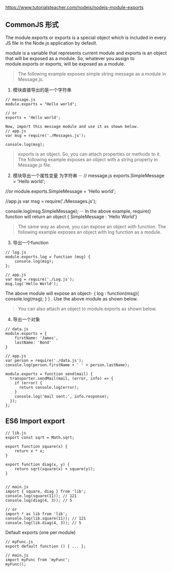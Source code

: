 https://www.tutorialsteacher.com/nodejs/nodejs-module-exports
## CommonJS 形式
The module.exports or exports is a special object which is included in every JS file in the Node.js application by default. 

module is a variable that represents current module and 
exports is an object that will be exposed as a module. 
So, whatever you assign to module.exports or exports, will be exposed as a module.

> The following example exposes simple string message as a module in Message.js.
1. 模块直接导出的是一个字符串
```
// message.js
module.exports = "Hello world";

// or
exports = 'Hello world';

Now, import this message module and use it as shown below.
// app.js
var msg = require('./Messages.js');

console.log(msg);
```

> exports is an object. So, you can attach properties or methods to it. The following example exposes an object with a string property in Message.js file.
2. 模块导出一个属性变量 为字符串
···
// message.js
exports.SimpleMessage = 'Hello world';

//or
module.exports.SimpleMessage = 'Hello world';


//app.js
var msg = require('./Messages.js');

console.log(msg.SimpleMessage);
···
In the above example, require() function will return an object { SimpleMessage : 'Hello World'}

> The same way as above, you can expose an object with function. The following example exposes an object with log function as a module.
3. 导出一个function
```
// log.js
module.exports.log = function (msg) { 
    console.log(msg);
};

// app.js
var msg = require('./Log.js');
msg.log('Hello World');
```
The above module will expose an object- { log : function(msg){ console.log(msg); } } . Use the above module as shown below.

> You can also attach an object to module.exports as shown below.
4. 导出一个对象
```
// data.js
module.exports = {
    firstName: 'James',
    lastName: 'Bond'
}

// app.js
var person = require('./data.js');
console.log(person.firstName + ' ' + person.lastName);
```

```
module.exports = function send(mail) {
  transporter.sendMail(mail, (error, info) => {
    if (error) {
      return console.log(error);
    }
    console.log('mail sent:', info.response);
  });
};
```

## ES6 Import export
```
// lib.js
export const sqrt = Math.sqrt;

export function square(x) {
    return x * x;
}

export function diag(x, y) {
    return sqrt(square(x) + square(y));
}


// main.js
import { square, diag } from 'lib';
console.log(square(11)); // 121
console.log(diag(4, 3)); // 5

// or
import * as lib from 'lib';
console.log(lib.square(11)); // 121
console.log(lib.diag(4, 3)); // 5
```

Default exports (one per module)
```
// myFunc.js
export default function () { ... };

// main.js
import myFunc from 'myFunc';
myFunc();
```
